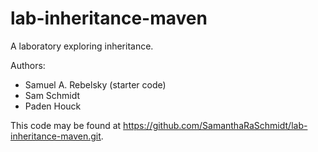 # lab-inheritance-maven

A laboratory exploring inheritance.

Authors:

* Samuel A. Rebelsky (starter code)
* Sam Schmidt
* Paden Houck

This code may be found at https://github.com/SamanthaRaSchmidt/lab-inheritance-maven.git.
